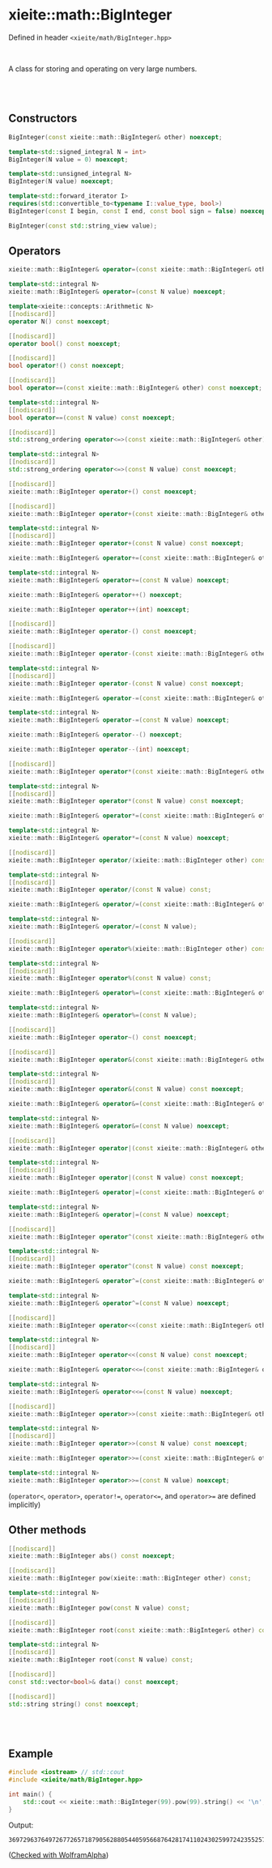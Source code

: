 # xieite::math::BigInteger
Defined in header `<xieite/math/BigInteger.hpp>`

<br/>

A class for storing and operating on very large numbers.

<br/><br/>

## Constructors
```cpp
BigInteger(const xieite::math::BigInteger& other) noexcept;
```
```cpp
template<std::signed_integral N = int>
BigInteger(N value = 0) noexcept;
```
```cpp
template<std::unsigned_integral N>
BigInteger(N value) noexcept;
```
```cpp
template<std::forward_iterator I>
requires(std::convertible_to<typename I::value_type, bool>)
BigInteger(const I begin, const I end, const bool sign = false) noexcept;
```
```cpp
BigInteger(const std::string_view value);
```

## Operators
```cpp
xieite::math::BigInteger& operator=(const xieite::math::BigInteger& other) noexcept;
```
```cpp
template<std::integral N>
xieite::math::BigInteger& operator=(const N value) noexcept;
```
```cpp
template<xieite::concepts::Arithmetic N>
[[nodiscard]]
operator N() const noexcept;
```
```cpp
[[nodiscard]]
operator bool() const noexcept;
```
```cpp
[[nodiscard]]
bool operator!() const noexcept;
```
```cpp
[[nodiscard]]
bool operator==(const xieite::math::BigInteger& other) const noexcept;
```
```cpp
template<std::integral N>
[[nodiscard]]
bool operator==(const N value) const noexcept;
```
```cpp
[[nodiscard]]
std::strong_ordering operator<=>(const xieite::math::BigInteger& other) const noexcept;
```
```cpp
template<std::integral N>
[[nodiscard]]
std::strong_ordering operator<=>(const N value) const noexcept;
```
```cpp
[[nodiscard]]
xieite::math::BigInteger operator+() const noexcept;
```
```cpp
[[nodiscard]]
xieite::math::BigInteger operator+(const xieite::math::BigInteger& other) const noexcept;
```
```cpp
template<std::integral N>
[[nodiscard]]
xieite::math::BigInteger operator+(const N value) const noexcept;
```
```cpp
xieite::math::BigInteger& operator+=(const xieite::math::BigInteger& other) noexcept;
```
```cpp
template<std::integral N>
xieite::math::BigInteger& operator+=(const N value) noexcept;
```
```cpp
xieite::math::BigInteger& operator++() noexcept;
```
```cpp
xieite::math::BigInteger operator++(int) noexcept;
```
```cpp
[[nodiscard]]
xieite::math::BigInteger operator-() const noexcept;
```
```cpp
[[nodiscard]]
xieite::math::BigInteger operator-(const xieite::math::BigInteger& other) const noexcept;
```
```cpp
template<std::integral N>
[[nodiscard]]
xieite::math::BigInteger operator-(const N value) const noexcept;
```
```cpp
xieite::math::BigInteger& operator-=(const xieite::math::BigInteger& other) noexcept;
```
```cpp
template<std::integral N>
xieite::math::BigInteger& operator-=(const N value) noexcept;
```
```cpp
xieite::math::BigInteger& operator--() noexcept;
```
```cpp
xieite::math::BigInteger operator--(int) noexcept;
```
```cpp
[[nodiscard]]
xieite::math::BigInteger operator*(const xieite::math::BigInteger& other) const noexcept;
```
```cpp
template<std::integral N>
[[nodiscard]]
xieite::math::BigInteger operator*(const N value) const noexcept;
```
```cpp
xieite::math::BigInteger& operator*=(const xieite::math::BigInteger& other) noexcept;
```
```cpp
template<std::integral N>
xieite::math::BigInteger& operator*=(const N value) noexcept;
```
```cpp
[[nodiscard]]
xieite::math::BigInteger operator/(xieite::math::BigInteger other) const;
```
```cpp
template<std::integral N>
[[nodiscard]]
xieite::math::BigInteger operator/(const N value) const;
```
```cpp
xieite::math::BigInteger& operator/=(const xieite::math::BigInteger& other);
```
```cpp
template<std::integral N>
xieite::math::BigInteger& operator/=(const N value);
```
```cpp
[[nodiscard]]
xieite::math::BigInteger operator%(xieite::math::BigInteger other) const;
```
```cpp
template<std::integral N>
[[nodiscard]]
xieite::math::BigInteger operator%(const N value) const;
```
```cpp
xieite::math::BigInteger& operator%=(const xieite::math::BigInteger& other);
```
```cpp
template<std::integral N>
xieite::math::BigInteger& operator%=(const N value);
```
```cpp
[[nodiscard]]
xieite::math::BigInteger operator~() const noexcept;
```
```cpp
[[nodiscard]]
xieite::math::BigInteger operator&(const xieite::math::BigInteger& other) const noexcept;
```
```cpp
template<std::integral N>
[[nodiscard]]
xieite::math::BigInteger operator&(const N value) const noexcept;
```
```cpp
xieite::math::BigInteger& operator&=(const xieite::math::BigInteger& other) noexcept;
```
```cpp
template<std::integral N>
xieite::math::BigInteger& operator&=(const N value) noexcept;
```
```cpp
[[nodiscard]]
xieite::math::BigInteger operator|(const xieite::math::BigInteger& other) const noexcept;
```
```cpp
template<std::integral N>
[[nodiscard]]
xieite::math::BigInteger operator|(const N value) const noexcept;
```
```cpp
xieite::math::BigInteger& operator|=(const xieite::math::BigInteger& other) noexcept;
```
```cpp
template<std::integral N>
xieite::math::BigInteger& operator|=(const N value) noexcept;
```
```cpp
[[nodiscard]]
xieite::math::BigInteger operator^(const xieite::math::BigInteger& other) const noexcept;
```
```cpp
template<std::integral N>
[[nodiscard]]
xieite::math::BigInteger operator^(const N value) const noexcept;
```
```cpp
xieite::math::BigInteger& operator^=(const xieite::math::BigInteger& other) noexcept;
```
```cpp
template<std::integral N>
xieite::math::BigInteger& operator^=(const N value) noexcept;
```
```cpp
[[nodiscard]]
xieite::math::BigInteger operator<<(const xieite::math::BigInteger& other) const noexcept;
```
```cpp
template<std::integral N>
[[nodiscard]]
xieite::math::BigInteger operator<<(const N value) const noexcept;
```
```cpp
xieite::math::BigInteger& operator<<=(const xieite::math::BigInteger& other) noexcept;
```
```cpp
template<std::integral N>
xieite::math::BigInteger& operator<<=(const N value) noexcept;
```
```cpp
[[nodiscard]]
xieite::math::BigInteger operator>>(const xieite::math::BigInteger& other) const noexcept;
```
```cpp
template<std::integral N>
[[nodiscard]]
xieite::math::BigInteger operator>>(const N value) const noexcept;
```
```cpp
xieite::math::BigInteger operator>>=(const xieite::math::BigInteger& other) noexcept;
```
```cpp
template<std::integral N>
xieite::math::BigInteger operator>>=(const N value) noexcept;
```
(`operator<`, `operator>`, `operator!=`, `operator<=`, and `operator>=` are defined implicitly)

## Other methods
```cpp
[[nodiscard]]
xieite::math::BigInteger abs() const noexcept;
```
```cpp
[[nodiscard]]
xieite::math::BigInteger pow(xieite::math::BigInteger other) const;
```
```cpp
template<std::integral N>
[[nodiscard]]
xieite::math::BigInteger pow(const N value) const;
```
```cpp
[[nodiscard]]
xieite::math::BigInteger root(const xieite::math::BigInteger& other) const;
```
```cpp
template<std::integral N>
[[nodiscard]]
xieite::math::BigInteger root(const N value) const;
```
```cpp
[[nodiscard]]
const std::vector<bool>& data() const noexcept;
```
```cpp
[[nodiscard]]
std::string string() const noexcept;
```

<br/><br/>

## Example
```cpp
#include <iostream> // std::cout
#include <xieite/math/BigInteger.hpp>

int main() {
	std::cout << xieite::math::BigInteger(99).pow(99).string() << '\n';
}
```
Output:
```
369729637649726772657187905628805440595668764281741102430259972423552570455277523421410650010128232727940978889548326540119429996769494359451621570193644014418071060667659301384999779999159200499899
```
([Checked with WolframAlpha](https://www.wolframalpha.com/input?i=99^99))
